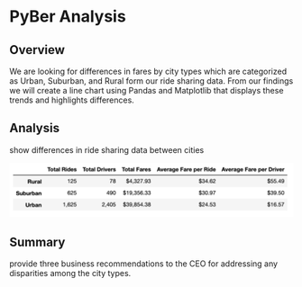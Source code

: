# PyBer Analysis

## Overview
We are looking for differences in fares by city types which are categorized as Urban, Suburban, and Rural form our ride sharing data. From our findings we will create a line chart using Pandas and Matplotlib that displays these trends and highlights differences.

## Analysis
show differences in ride sharing data between cities



<img src="Analysis/City_Type_Summary.png">

## Summary
provide three business recommendations to the CEO for addressing any disparities among the city types.
